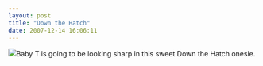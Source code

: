 ```yaml
---
layout: post
title: "Down the Hatch"
date: 2007-12-14 16:06:11
---
```

[![](http://thecave.smugmug.com/photos/232331980-Th.jpg)](http://thecave.smugmug.com/gallery/3995267/1/232331980)Baby T is going to be looking sharp in this sweet Down the Hatch onesie.

